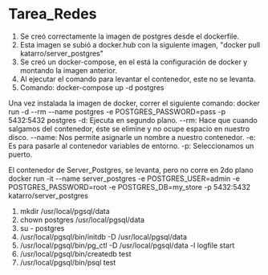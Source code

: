 # Tarea_Redes

1. Se creó correctamente la imagen de postgres desde el dockerfile.
2. Esta imagen se subió a docker.hub con la siguiente imagen, "docker pull katarro/server_postgres"
3. Se creó un docker-compose, en el está la configuración de docker y montando la imagen anterior.
4. Al ejecutar el comando para levantar el contenedor, este no se levanta.
5. Comando: docker-compose up -d postgres

Una vez instalada la imagen de docker, correr el siguiente comando:
docker run -d --rm --name postgres -e POSTGRES_PASSWORD=pass -p 5432:5432 postgres
-d:     Ejecuta en segundo plano.
--rm:   Hace que cuando salgamos del contenedor, éste se elimine y no ocupe espacio en nuestro disco.
--name: Nos permite asignarle un nombre a nuestro contenedor.
-e:     Es para pasarle al contenedor variables de entorno.
-p:     Seleccionamos un puerto.

El contenedor de Server_Postgres, se levanta, pero no corre en 2do plano
docker run -it --name server_postgres -e POSTGRES_USER=admin -e POSTGRES_PASSWORD=root -e POSTGRES_DB=my_store -p 5432:5432 katarro/server_postgres

1. mkdir /usr/local/pgsql/data
2.    chown postgres /usr/local/pgsql/data
3.    su - postgres
4. /usr/local/pgsql/bin/initdb -D /usr/local/pgsql/data
5. /usr/local/pgsql/bin/pg_ctl -D /usr/local/pgsql/data -l logfile start
6. /usr/local/pgsql/bin/createdb test
7. /usr/local/pgsql/bin/psql test
